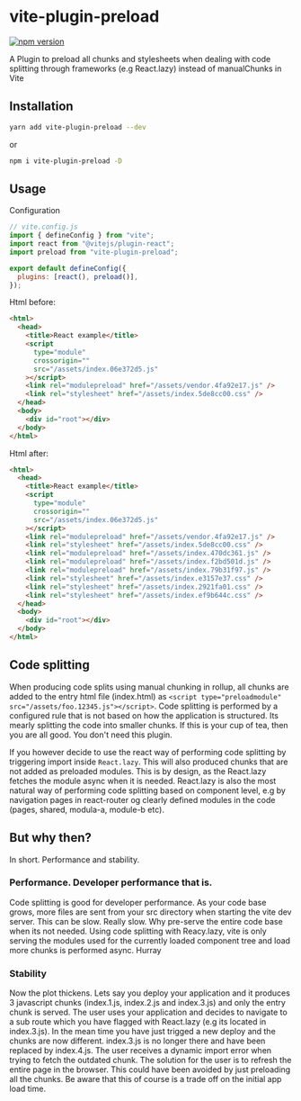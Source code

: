 # vite-plugin-preload

[![npm version](https://badge.fury.io/js/vite-plugin-preload.svg)](https://badge.fury.io/js/vite-plugin-preload)

A Plugin to preload all chunks and stylesheets when dealing with code splitting through
frameworks (e.g React.lazy) instead of manualChunks in Vite

## Installation

```sh
yarn add vite-plugin-preload --dev
```

or

```sh
npm i vite-plugin-preload -D
```

## Usage

Configuration

```javascript
// vite.config.js
import { defineConfig } from "vite";
import react from "@vitejs/plugin-react";
import preload from "vite-plugin-preload";

export default defineConfig({
  plugins: [react(), preload()],
});
```

Html before:

```html
<html>
  <head>
    <title>React example</title>
    <script
      type="module"
      crossorigin=""
      src="/assets/index.06e372d5.js"
    ></script>
    <link rel="modulepreload" href="/assets/vendor.4fa92e17.js" />
    <link rel="stylesheet" href="/assets/index.5de8cc00.css" />
  </head>
  <body>
    <div id="root"></div>
  </body>
</html>
```

Html after:

```html
<html>
  <head>
    <title>React example</title>
    <script
      type="module"
      crossorigin=""
      src="/assets/index.06e372d5.js"
    ></script>
    <link rel="modulepreload" href="/assets/vendor.4fa92e17.js" />
    <link rel="stylesheet" href="/assets/index.5de8cc00.css" />
    <link rel="modulepreload" href="/assets/index.470dc361.js" />
    <link rel="modulepreload" href="/assets/index.f2bd501d.js" />
    <link rel="modulepreload" href="/assets/index.79b31f97.js" />
    <link rel="stylesheet" href="/assets/index.e3157e37.css" />
    <link rel="stylesheet" href="/assets/index.2921fa01.css" />
    <link rel="stylesheet" href="/assets/index.ef9b644c.css" />
  </head>
  <body>
    <div id="root"></div>
  </body>
</html>
```

## Code splitting

When producing code splits using manual chunking in rollup, all chunks are added to
the entry html file (index.html) as `<script type="preloadmodule" src="/assets/foo.12345.js"></script>`.
Code splitting is performed by a configured rule that is not based on how the application is structured. Its mearly splitting the code into smaller chunks. If this is your cup of tea, then you are all good. You don't need this plugin.

If you however decide to use the react way of performing code splitting by triggering import inside `React.lazy`. This will also produced chunks that are not added as preloaded modules. This is by design, as the React.lazy fetches the module async when it is needed. React.lazy is also the most natural way of performing code splitting based on component level, e.g by navigation pages in react-router og clearly defined modules in the code (pages, shared, modula-a, module-b etc).

## But why then?

In short. Performance and stability.

### Performance. Developer performance that is.

Code splitting is good for developer performance. As your code base grows, more files are sent from your
src directory when starting the vite dev server. This can be slow. Really slow. Why pre-serve the entire code base when its not needed. Using code splitting with Reacy.lazy, vite is only serving the modules used for the currently loaded component tree and load more chunks is performed async. Hurray

### Stability

Now the plot thickens. Lets say you deploy your application and it produces 3 javascript chunks (index.1.js, index.2.js and index.3.js) and only the entry chunk is served. The user uses your application and decides to navigate to a sub route which you have flagged with React.lazy (e.g its located in index.3.js). In the mean time you have just trigged a new deploy and the chunks are now different. index.3.js is no longer there and have been replaced by index.4.js. The user receives a dynamic import error when trying to fetch the outdated chunk. The solution for the user is to refresh the entire page in the browser. This could have been avoided by just preloading all the chunks. Be aware that this of course is a trade off on the initial app load time.
